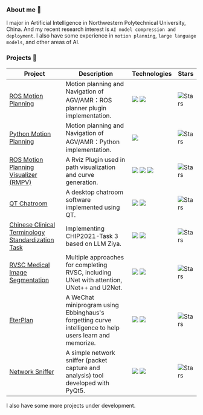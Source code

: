 ### About me 🤔

I major in Artificial Intelligence in Northwestern Polytechnical University, China. And my recent research interest is `AI model compression and deployment`. I also have some experience in `motion planning`, `large language models`, and other areas of AI.

### Projects 🔭

| Project | Description | Technologies | Stars |
|---------|-------------|------------|-------|
| [ROS Motion Planning](https://github.com/ai-winter/ros_motion_planning) | Motion planning and Navigation of AGV/AMR：ROS planner plugin implementation. | ![](https://img.shields.io/badge/-C++-00599C?style=flat&logo=c%2B%2B) ![](https://img.shields.io/badge/-ROS-22314E?style=flat&logo=ros) | ![Stars](https://img.shields.io/github/stars/ai-winter/ros_motion_planning?style=social) |
| [Python Motion Planning](https://github.com/ai-winter/python_motion_planning) | Motion planning and Navigation of AGV/AMR：Python implementation. | <img src="https://img.shields.io/badge/-Python-3776AB?style=flat&logo=python&logoColor=yellow"/> | ![Stars](https://img.shields.io/github/stars/ai-winter/python_motion_planning?style=social) |
| [ROS Motion Planning Visualizer (RMPV)](https://github.com/ai-winter/ros_motion_planning_visualizer) | A Rviz Plugin used in path visualization and curve generation. | ![](https://img.shields.io/badge/-C++-00599C?style=flat&logo=c%2B%2B) ![](https://img.shields.io/badge/-ROS-22314E?style=flat&logo=ros) <img src="https://img.shields.io/badge/-Qt-41CD52?style=flat&logo=qt&logoColor=white"/> | ![Stars](https://img.shields.io/github/stars/ai-winter/ros_motion_planning_visualizer?style=social) |
| [QT Chatroom](https://github.com/omigeft/QTChatroom) | A desktop chatroom software implemented using QT. | ![](https://img.shields.io/badge/-C++-00599C?style=flat&logo=c%2B%2B) <img src="https://img.shields.io/badge/-Qt-41CD52?style=flat&logo=qt&logoColor=white"/> | ![Stars](https://img.shields.io/github/stars/omigeft/QTChatroom?style=social) |
| [Chinese Clinical Terminology Standardization Task](https://github.com/omigeft/Chinese-Clinical-Terminology-Standardization-Task) | Implementing CHIP2021-Task 3 based on LLM Ziya. | <img src="https://img.shields.io/badge/-Python-3776AB?style=flat&logo=python&logoColor=yellow"/> <img src="https://img.shields.io/badge/-PyTorch-EE4C2C?style=flat&logo=pytorch&logoColor=yellow"/> | ![Stars](https://img.shields.io/github/stars/omigeft/Chinese-Clinical-Terminology-Standardization-Task?style=social) |
| [RVSC Medical Image Segmentation](https://github.com/omigeft/RVSC-Medical-Image-Segmentation) | Multiple approaches for completing RVSC, including UNet with attention, UNet++ and U2Net. | <img src="https://img.shields.io/badge/-Python-3776AB?style=flat&logo=python&logoColor=yellow"/> <img src="https://img.shields.io/badge/-PyTorch-EE4C2C?style=flat&logo=pytorch&logoColor=yellow"/> | ![Stars](https://img.shields.io/github/stars/omigeft/RVSC-Medical-Image-Segmentation?style=social) |
| [EterPlan](https://github.com/omigeft/eterplan) | A WeChat miniprogram using Ebbinghaus's forgetting curve intelligence to help users learn and memorize. | <img src="https://img.shields.io/badge/-JavaScript-F7DF1E?style=flat&logo=javascript&logoColor=black"/> <img src="https://img.shields.io/badge/-WeChat-07C160?style=flat&logo=wechat&logoColor=white"/> | ![Stars](https://img.shields.io/github/stars/omigeft/eterplan?style=social) |
| [Network Sniffer](https://github.com/omigeft/network-sniffer) | A simple network sniffer (packet capture and analysis) tool developed with PyQt5. | <img src="https://img.shields.io/badge/-Python-3776AB?style=flat&logo=python&logoColor=yellow"/> <img src="https://img.shields.io/badge/-Qt-41CD52?style=flat&logo=qt&logoColor=white"/> | ![Stars](https://img.shields.io/github/stars/omigeft/network-sniffer?style=social) |

I also have some more projects under development.

<!--
**omigeft/omigeft** is a ✨ _special_ ✨ repository because its `README.md` (this file) appears on your GitHub profile.

Here are some ideas to get you started:

- 🔭 I’m currently working on ...
- 🌱 I’m currently learning ...
- 👯 I’m looking to collaborate on ...
- 🤔 I’m looking for help with ...
- 💬 Ask me about ...
- 📫 How to reach me: ...
- 😄 Pronouns: ...
- ⚡ Fun fact: ...
-->
